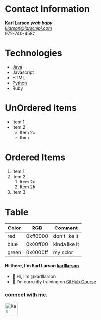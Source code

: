 # Contact Information
**Karl Larson _yeah baby_**<br/>
*klarson@larsonipl.com*<br/>
972-740-4582
# Technologies
- [Java](https://docs.oracle.com/en/java/)
- Javascript
- HTML
- [Python](https://docs.python.org/3/)
- Ruby
# UnOrdered Items
* Item 1
* Item 2
  * Item 2a
  * Item
# Ordered Items
1. Item 1
1. Item 2
   1. Item 2a
   1. Item 2b
1. Item 3
# Table
Color | RGB | Comment
------|-----|--------
red | 0xff0000 | don't like it
blue | 0x00ff00 | kinda like it
green | 0x0000ff | my color

#### Hi there, I'm Karl Larson [karlllarson][website]
- 👋 Hi, I’m @karlllarson
- 🌱 I’m currently training on [GitHub Course][website]

### connect with me.
[<img alt="Karl Larson" width="40px" src="https://user-images.githubusercontent.com/35807054/118406518-e8374d80-b641-11eb-82ac-dd6b3ceca506.jpg" />][website]
<!---
karlllarson/karlllarson is a ✨ special ✨ repository because its `README.md` (this file) appears on your GitHub profile.
You can click the Preview link to take a look at your changes.
--->

[website]: https://www.facebook.com/LarsonIpPc
